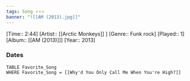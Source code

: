```yaml
---
tags: Song ⭐⭐⭐ 
banner: "![[AM (2013).jpg]]"
---
```

[Time:: 2:44]
[Artist:: [[Arctic Monkeys]] ]
[Genre:: Funk rock]
[Played:: 1]
[Album:: [[AM (2013)]]]
[Year:: 2013]
### Dates
````dataview
TABLE Favorite_Song
WHERE Favorite_Song = [[Why'd You Only Call Me When You're High?]]
````